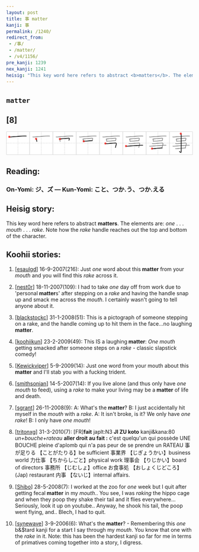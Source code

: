 ```yaml
---
layout: post
title: 事 matter
kanji: 事
permalink: /1240/
redirect_from:
 - /事/
 - /matter/
 - /v4/1156/
pre_kanji: 1239
nex_kanji: 1241
heisig: "This key word here refers to abstract <b>matters</b>. The elements are: <i>one</i> . . . <i>mouth</i> . . . <i>rake</i>. Note how the <i>rake</i> handle reaches out the top and bottom of the character."
---
```


## `matter`

## [8]

<div class="stroke"><img src="../images/E4BA8B.png" /></div>

## Reading:

### On-Yomi: ジ、ズ &mdash; Kun-Yomi: こと、つか.う、つか.える

## Heisig story:

This key word here refers to abstract <b>matters</b>. The elements are: <i>one</i> . . . <i>mouth</i> . . . <i>rake</i>. Note how the <i>rake</i> handle reaches out the top and bottom of the character.

## Koohii stories:

1) [<a href="http://kanji.koohii.com/profile/esaulgd">esaulgd</a>] 16-9-2007(216): Just <em>one</em> word about this<strong> matter</strong> from your <em>mouth</em> and you will find this <em>rake</em> across it.

2) [<a href="http://kanji.koohii.com/profile/nest0r">nest0r</a>] 18-11-2007(109): I had to take <em>one</em> day off from work due to &#039;personal<strong> matter</strong>s&#039; after stepping on a <em>rake</em> and having the handle snap up and smack me across the <em>mouth</em>. I certainly wasn&#039;t going to tell anyone about it.

3) [<a href="http://kanji.koohii.com/profile/blackstockc">blackstockc</a>] 31-1-2008(51): This is a pictograph of someone stepping on a rake, and the handle coming up to hit them in the face...no laughing<strong> matter</strong>.

4) [<a href="http://kanji.koohii.com/profile/koohiikun">koohiikun</a>] 23-2-2009(49): This IS a laughing<strong> matter</strong>: <em>One mouth</em> getting smacked after someone steps on a <em>rake</em> - classic slapstick comedy!

5) [<a href="http://kanji.koohii.com/profile/Kewickviper">Kewickviper</a>] 5-9-2009(14): Just one word from your mouth about this<strong> matter</strong> and I&#039;ll stab you with a fucking trident.

6) [<a href="http://kanji.koohii.com/profile/smithsonian">smithsonian</a>] 14-5-2007(14): If you live alone (and thus only have <em>one mouth</em> to feed), using a <em>rake</em> to make your living may be a<strong> matter</strong> of life and death.

7) [<a href="http://kanji.koohii.com/profile/sgrant">sgrant</a>] 26-11-2008(9): A: What&#039;s the<strong> matter</strong>? B: I just accidentally hit myself in the <em>mouth</em> with a <em>rake</em>. A: It isn&#039;t broke, is it? We only have <em>one rake</em>! B: I only have <em>one mouth</em>!

8) [<a href="http://kanji.koohii.com/profile/tritonxg">tritonxg</a>] 31-3-2010(7): [FR]<strong>fait</strong> japlt:N3 <strong>JI ZU koto</strong> kanji&amp;kana:80<em> un+bouche+rateau </em><strong>aller droit au fait :</strong> c&#039;est quelqu&#039;un qui possède UNE BOUCHE pleine d&#039;aplomb qui n&#039;a pas peur de se prendre un RATEAU 事が足りる 【ことがたりる】be sufficient 事業界 【じぎょうかい】business world 力仕事 【ちからしごと】physical work 理事会 【りじかい】board of directors 事務所 【じむしょ】office お食事処 【おしょくじどころ】(Jap) restaurant 内事 【ないじ】internal affairs.

9) [<a href="http://kanji.koohii.com/profile/Shibo">Shibo</a>] 28-5-2008(7): I worked at the zoo for <em>one</em> week but I quit after getting fecal<strong> matter</strong> in my <em>mouth</em>.. You see, I was <em>raking</em> the hippo cage and when they poop they shake their tail and it flies everywhere... Seriously, look it up on youtube.. Anyway, he shook his tail, the poop went flying, and.. Blech, I had to quit.

10) [<a href="http://kanji.koohii.com/profile/synewave">synewave</a>] 3-9-2006(6): What&#039;s the<strong> matter</strong>? - Remembering this <em>one</em> b&amp;$tard kanji for a start I say through my <em>mouth</em>. You know that one with the <em>rake</em> in it. Note: this has been the hardest kanji so far for me in terms of primatives coming together into a story, I digress.
